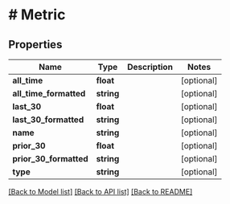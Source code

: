 # # Metric

## Properties

Name | Type | Description | Notes
------------ | ------------- | ------------- | -------------
**all_time** | **float** |  | [optional]
**all_time_formatted** | **string** |  | [optional]
**last_30** | **float** |  | [optional]
**last_30_formatted** | **string** |  | [optional]
**name** | **string** |  | [optional]
**prior_30** | **float** |  | [optional]
**prior_30_formatted** | **string** |  | [optional]
**type** | **string** |  | [optional]

[[Back to Model list]](../../README.md#models) [[Back to API list]](../../README.md#endpoints) [[Back to README]](../../README.md)
